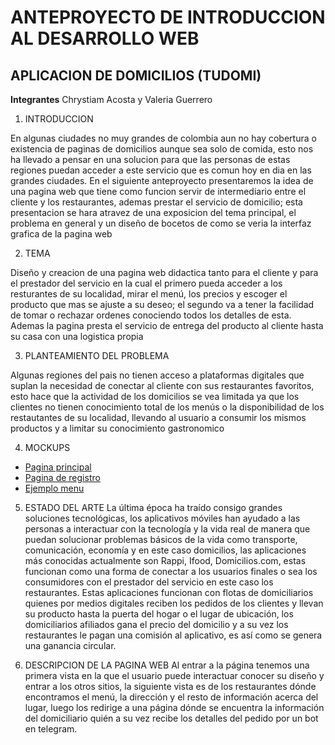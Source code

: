# ANTEPROYECTO DE INTRODUCCION AL DESARROLLO WEB

## APLICACION DE DOMICILIOS (TUDOMI)
**Integrantes** Chrystiam Acosta y Valeria Guerrero

 1. INTRODUCCION
 
En algunas ciudades no muy grandes de colombia aun no hay cobertura o existencia de paginas de domicilios aunque sea solo de comida, esto nos ha llevado a pensar en una solucion para que las personas de estas regiones puedan acceder a este servicio que es comun hoy en dia en las grandes ciudades. En el siguiente anteproyecto presentaremos la idea de una pagina web que tiene como funcion servir de intermediario entre el cliente y los restaurantes, ademas prestar el servicio de domicilio; esta presentacion se hara atravez de una exposicion del tema principal, el problema en general y un diseño de bocetos de como se veria la interfaz grafica de la pagina web

 2. TEMA
 
Diseño y creacion de una pagina web didactica tanto para el cliente y para el prestador del servicio en la cual el primero pueda acceder a los resturantes de su localidad, mirar el menú, los precios y escoger el producto que mas se ajuste a su deseo; el segundo va a tener la facilidad de tomar o rechazar ordenes conociendo todos los detalles de esta. Ademas la pagina presta el servicio de entrega del producto al cliente hasta su casa con una logistica propia 

 3. PLANTEAMIENTO DEL PROBLEMA
 
Algunas regiones del pais no tienen acceso a plataformas digitales que suplan la necesidad de conectar al cliente con sus restaurantes favoritos, esto hace que la actividad de los domicilios se vea limitada ya que los clientes no tienen conocimiento total de los menús o la disponibilidad de los restautantes de su localidad, llevando al usuario a consumir los mismos productos y a limitar su conocimiento gastronomico

 4. MOCKUPS

- [Pagina principal](https://github.com/crysii27/proyecto-IDW/blob/master/WhatsApp%20Image%202021-02-09%20at%2011.10.03%20PM.jpeg)
- [Pagina de registro](https://github.com/crysii27/proyecto-IDW/blob/master/WhatsApp%20Image%202021-02-10%20at%204.51.53%20PM.jpeg)
- [Ejemplo menu](https://github.com/crysii27/proyecto-IDW/blob/master/WhatsApp%20Image%202021-02-10%20at%205.24.34%20PM.jpeg)

 5. ESTADO DEL ARTE
La última época ha traído consigo grandes soluciones tecnológicas, los aplicativos móviles han ayudado a las personas a interactuar con la tecnología y la vida real de manera que puedan solucionar problemas básicos de la vida como transporte, comunicación, economía y en este caso domicilios, las aplicaciones más conocidas actualmente son Rappi, Ifood, Domicilios.com, estas funcionan como una forma de conectar a los usuarios finales o sea los consumidores con el prestador del servicio en este caso los restaurantes. Estas aplicaciones funcionan con flotas de domiciliarios quienes por medios digitales reciben los pedidos de los clientes y llevan su producto hasta la puerta del hogar o el lugar de ubicación, los domiciliarios afiliados gana el precio del domicilio y a su vez los restaurantes le pagan una comisión al aplicativo, es así como se genera una ganancia circular.

 6. DESCRIPCION DE LA PAGINA WEB
Al entrar a la página tenemos una primera vista en la que el usuario puede interactuar conocer su diseño y entrar a los otros sitios, la siguiente vista es de los restaurantes dónde encontramos el menú, la dirección y el resto de información acerca del lugar, luego los redirige a una página dónde se encuentra la información del domiciliario quién a su vez recibe los detalles del pedido por un bot en telegram.


